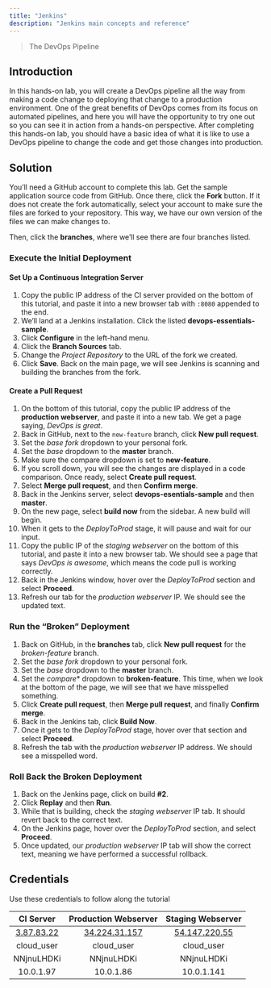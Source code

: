 ```yaml
---
title: "Jenkins"
description: "Jenkins main concepts and reference"
---
```


> The DevOps Pipeline

## Introduction

In this hands-on lab, you will create a DevOps pipeline all the way from making a code change to deploying that change to a production environment. One of the great benefits of DevOps comes from its focus on automated pipelines, and here you will have the opportunity to try one out so you can see it in action from a hands-on perspective. After completing this hands-on lab, you should have a basic idea of what it is like to use a DevOps pipeline to change the code and get those changes into production.

## Solution

You’ll need a GitHub account to complete this lab. Get the sample application source code from GitHub. Once there, click the **Fork** button. If it does not create the fork automatically, select your account to make sure the files are forked to your repository. This way, we have our own version of the files we can make changes to.

Then, click the **branches**, where we’ll see there are four branches listed.

### Execute the Initial Deployment

#### Set Up a Continuous Integration Server

  1.  Copy the public IP address of the CI server provided on the bottom of this tutorial, and paste it into a new browser tab with `:8080` appended to the end.
  2.  We’ll land at a Jenkins installation. Click the listed **devops-essentials-sample**.
  3.  Click **Configure** in the left-hand menu.
  4.  Click the **Branch Sources** tab.
  5.  Change the *Project Repository* to the URL of the fork we created.
  6.  Click **Save**. Back on the main page, we will see Jenkins is scanning and building the branches from the fork.

#### Create a Pull Request

  1.  On the bottom of this tutorial, copy the public IP address of the **production webserver**, and paste it into a new tab. We get a page saying, *DevOps is great*.
  2.  Back in GitHub, next to the `new-feature` branch, click **New pull request**.
  3.  Set the *base fork* dropdown to your personal fork.
  4.  Set the *base* dropdown to the **master** branch.
  5.  Make sure the compare dropdown is set to **new-feature**.
  6.  If you scroll down, you will see the changes are displayed in a code comparison. Once ready, select **Create pull request**.
  7.  Select **Merge pull request**, and then **Confirm merge**.
  8.  Back in the Jenkins server, select **devops-esentials-sample** and then **master**.
  9.  On the new page, select **build now** from the sidebar. A new build will begin.
  10.  When it gets to the *DeployToProd* stage, it will pause and wait for our input.
  11.  Copy the public IP of the *staging webserver* on the bottom of this tutorial, and paste it into a new browser tab. We should see a page that says *DevOps is awesome*, which means the code pull is working correctly.
  12.  Back in the Jenkins window, hover over the *DeployToProd* section and select **Proceed**.
  13.  Refresh our tab for the *production webserver* IP. We should see the updated text.

### Run the “Broken” Deployment

  1.  Back on GitHub, in the **branches** tab, click **New pull request** for the *broken-feature* branch.
  2.  Set the *base fork* dropdown to your personal fork.
  3.  Set the *base* dropdown to the **master** branch.
  4.  Set the *compare** dropdown to **broken-feature**. This time, when we look at the bottom of the page, we will see that we have misspelled something.
  5.  Click **Create pull request**, then **Merge pull request**, and finally **Confirm merge**.
  6.  Back in the Jenkins tab, click **Build Now**.
  7.  Once it gets to the *DeployToProd* stage, hover over that section and select **Proceed**.
  8.  Refresh the tab with the *production webserver* IP address. We should see a misspelled word.

### Roll Back the Broken Deployment

  1. Back on the Jenkins page, click on build **#2**.
  2. Click **Replay** and then **Run**.
  3. While that is building, check the *staging webserver* IP tab. It should revert back to the correct text.
  4. On the Jenkins page, hover over the *DeployToProd* section, and select **Proceed**.
  5. Once updated, our *production webserver* IP tab will show the correct text, meaning we have performed a successful rollback.

## Credentials

Use these credentials to follow along the tutorial

  | CI Server | Production Webserver | Staging Webserver |
  | :---: | :---: | :---: |
  | [3.87.83.22](http://3.87.83.22) | [34.224.31.157](http://34.224.31.157) | [54.147.220.55](http://54.147.220.55) |
  | cloud_user | cloud_user | cloud_user |
  | NNjnuLHDKi | NNjnuLHDKi | NNjnuLHDKi |
  | 10.0.1.97 | 10.0.1.86 | 10.0.1.141 |
